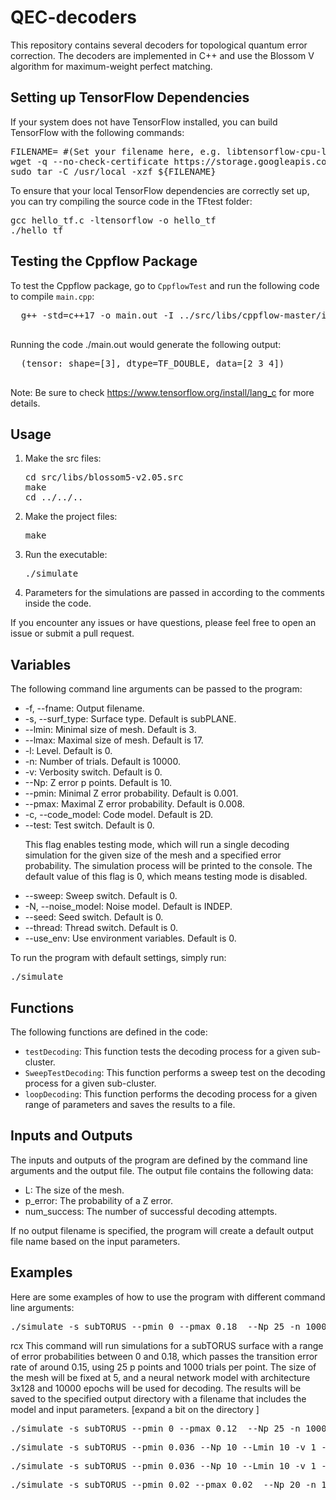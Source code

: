 <h1>QEC-decoders</h1>
<p>This repository contains several decoders for topological quantum error correction. The decoders are implemented in C++ and use the Blossom V algorithm for maximum-weight perfect matching.</p>

<section>
  <h2>Setting up TensorFlow Dependencies</h2>
  <p>If your system does not have TensorFlow installed, you can build TensorFlow with the following commands:</p>
  <pre>
FILENAME= #(Set your filename here, e.g. libtensorflow-cpu-linux-x86_64-2.15.0.tar.gz)
wget -q --no-check-certificate https://storage.googleapis.com/tensorflow/libtensorflow/${FILENAME}
sudo tar -C /usr/local -xzf ${FILENAME}</pre>
  <p>To ensure that your local TensorFlow dependencies are correctly set up, you can try compiling the source code in the TFtest folder:</p>
  <pre>
gcc hello_tf.c -ltensorflow -o hello_tf
./hello_tf</pre>
  <h2>Testing the Cppflow Package</h2>
  <p/>
  To test the Cppflow package, go to <code>CppflowTest</code> and run the following code to compile <code>main.cpp</code>:
  <pre>
  g++ -std=c++17 -o main.out -I ../src/libs/cppflow-master/include/ main.cpp -ltensorflow
  </pre>
  Running the code ./main.out would generate the following output:
  <pre>
  (tensor: shape=[3], dtype=TF_DOUBLE, data=[2 3 4])
  </pre>
  <p>
  <p>Note: Be sure to check <a href="https://www.tensorflow.org/install/lang_c">https://www.tensorflow.org/install/lang_c</a> for more details.</p>
</section>

<section>
<h2>Usage</h2>
<ol>
  <li>Make the src files:</li>
    <pre>cd src/libs/blossom5-v2.05.src <br>make <br>cd ../../.. </pre>
  <li>Make the project files:</li>
    <pre>make</pre>
  <li>Run the executable:</li>
    <pre>./simulate</pre>
  <li>Parameters for the simulations are passed in according to the comments inside the code.</li>
</ol>
<p>If you encounter any issues or have questions, please feel free to open an issue or submit a pull request.</p>
</section>

<section>
  <h2>Variables</h2>
<p>The following command line arguments can be passed to the program:</p>
<ul>
  <li>-f, --fname: Output filename.</li>
  <li>-s, --surf_type: Surface type. Default is subPLANE.</li>
  <li>--lmin: Minimal size of mesh. Default is 3.</li>
  <li>--lmax: Maximal size of mesh. Default is 17.</li>
  <li>-l: Level. Default is 0.</li>
  <li>-n: Number of trials. Default is 10000.</li>
  <li>-v: Verbosity switch. Default is 0.</li>
  <li>--Np: Z error p points. Default is 10.</li>
  <li>--pmin: Minimal Z error probability. Default is 0.001.</li>
  <li>--pmax: Maximal Z error probability. Default is 0.008.</li>
  <li>-c, --code_model: Code model. Default is 2D.</li>
  <li>--test: Test switch. Default is 0.</li>
    <p>This flag enables testing mode, which will run a single decoding simulation for the given size of the mesh and a specified error probability. The simulation process will be printed to the console. The default value of this flag is 0, which means testing mode is disabled.</p>
  <li>--sweep: Sweep switch. Default is 0.</li>
  <li>-N, --noise_model: Noise model. Default is INDEP.</li>
  <li>--seed: Seed switch. Default is 0.</li>
  <li>--thread: Thread switch. Default is 0.</li>
  <li>--use_env: Use environment variables. Default is 0.</li>
</ul>
<p>To run the program with default settings, simply run:</p>
<pre>./simulate</pre>

<h2>Functions</h2>
<p>The following functions are defined in the code:</p>
<ul>
  <li><code>testDecoding</code>: This function tests the decoding process for a given sub-cluster.</li>
  <li><code>SweepTestDecoding</code>: This function performs a sweep test on the decoding process for a given sub-cluster.</li>
  <li><code>loopDecoding</code>: This function performs the decoding process for a given range of parameters and saves the results to a file.</li>
</ul>

<h2>Inputs and Outputs</h2>
<p>The inputs and outputs of the program are defined by the command line arguments and the output file. The output file contains the following data:</p>
<ul>
  <li>L: The size of the mesh.</li>
  <li>p_error: The probability of a Z error.</li>
  <li>num_success: The number of successful decoding attempts.</li>
</ul>
<p>If no output filename is specified, the program will create a default output file name based on the input parameters.</p>
</section>


<h2>Examples</h2>

Here are some examples of how to use the program with different command line arguments:

<pre>
./simulate -s subTORUS --pmin 0 --pmax 0.18  --Np 25 -n 1000 --Lmin 5 --Lmax 5 -v 1 -d ~/ML/ -m "model,L=5(7),layer=3x128,epochs=10000,p=" --decode_with_NN
</pre>
rcx
This command will run simulations for a subTORUS surface with a range of error probabilities between 0 and 0.18, which passes the transition error rate of around 0.15, using 25 p points and 1000 trials per point. The size of the mesh will be fixed at 5, and a neural network model with architecture 3x128 and 10000 epochs will be used for decoding. The results will be saved to the specified output directory with a filename that includes the model and input parameters. [expand a bit on the directory ]

<pre>
./simulate -s subTORUS --pmin 0 --pmax 0.12  --Np 25 -n 1000 --Lmin 3 --Lmax 20 -v 1 -d ~/ML/  --fname test.out
</pre>
<pre>
./simulate -s subTORUS --pmin 0.036 --Np 10 --Lmin 10 -v 1 --test --make_corrections -d /scratch/users/ladmon/ML/ -m "model_h,L=5(7),layer=3x128,epochs=100000,p=0.036" --binary
</pre>
<pre>
./simulate -s subTORUS --pmin 0.036 --Np 10 --Lmin 10 -v 1 --test --make_corrections -m "model,L=5(7),layer=5x512,epochs=1000,p=0.04" --binary
</pre>
<pre>
./simulate -s subTORUS --pmin 0.02 --pmax 0.02  --Np 20 -n 1 --Lmin 7 -v 1 --generate -d ~/ML
</pre>
